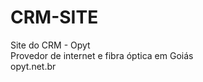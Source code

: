 # CRM-SITE<br>
Site do CRM - Opyt <br>
Provedor de internet e fibra óptica em Goiás<br>
opyt.net.br
<img href ="https://www.opyt.net.br/assets/logo-f2a633ce5a79ab2fe68bc15f651ec848593b7418dbbf12de739b306f532255ce.png">
